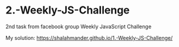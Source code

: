 # 2.-Weekly-JS-Challenge
2nd task from facebook group Weekly JavaScript Challenge

My solution: https://shalahmander.github.io/1.-Weekly-JS-Challenge/

